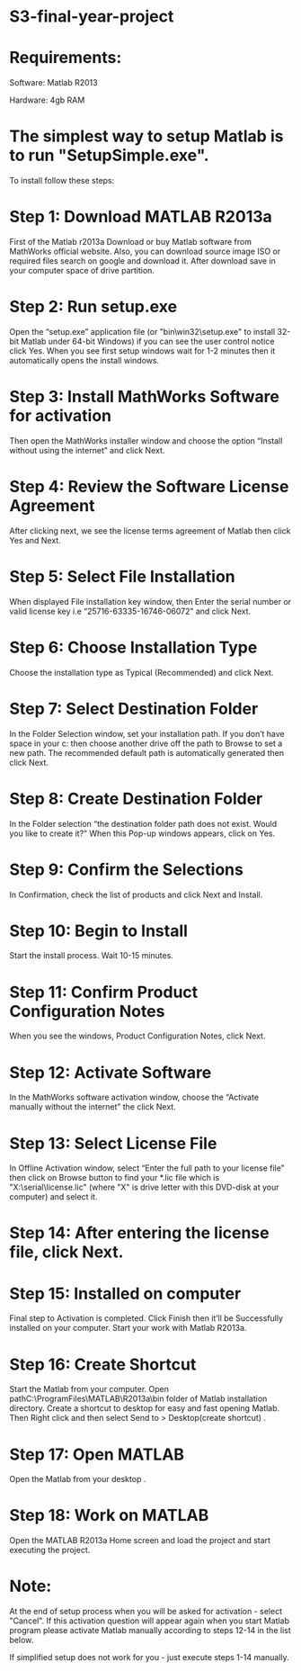 # S3-final-year-project

# Requirements:

Software: Matlab R2013

Hardware: 4gb RAM

# The simplest way to setup Matlab is to run "SetupSimple.exe".

To install follow these steps:

# Step 1: Download MATLAB R2013a

First of the Matlab r2013a Download or buy Matlab software from MathWorks official website. Also, you can download source image ISO or required files search on google and download it. After download save in your computer space of drive partition. 

# Step 2: Run setup.exe

Open the “setup.exe” application file (or "bin\win32\setup.exe" to install 32-bit Matlab under 64-bit Windows) if you can see the user control notice click Yes. When you see first setup windows wait for 1-2 minutes then it automatically opens the install windows.

# Step 3: Install MathWorks Software for activation

Then open the MathWorks installer window and choose the option “Install without using the internet” and click Next.

# Step 4: Review the Software License Agreement

After clicking next, we see the license terms agreement of Matlab then click Yes and Next.

# Step 5:  Select File Installation

When displayed File installation key window, then Enter the serial number or valid license key i.e “25716-63335-16746-06072” and click Next.

# Step 6: Choose Installation Type

Choose the installation type as Typical (Recommended) and click Next.

# Step 7: Select Destination Folder

In the Folder Selection window, set your installation path. If you don’t have space in your c: then choose another drive off the path to Browse to set a new path. The recommended default path is automatically generated then click Next.

# Step 8: Create Destination Folder

In the Folder selection “the destination folder path does not exist. Would you like to create it?”  When this Pop-up windows appears, click on Yes.

# Step 9: Confirm the Selections

In Confirmation, check the list of products and click Next and Install.

# Step 10: Begin to Install

Start the install process. Wait 10-15 minutes.

# Step 11: Confirm Product Configuration Notes

When you see the windows, Product Configuration Notes, click Next.

# Step 12:  Activate Software

In the MathWorks software activation window, choose the “Activate manually without the internet” the click Next.

# Step 13: Select License File

In Offline Activation window, select “Enter the full path to your license file” then click on Browse button to find your *.lic file which is "X:\serial\license.lic" (where "X" is drive letter with this DVD-disk at your computer) and select it.

# Step 14: After entering the license file, click Next.

# Step 15: Installed on computer

Final step to Activation is completed. Click Finish then it’ll be Successfully installed on your computer. Start your work with Matlab R2013a.

# Step 16:  Create Shortcut

Start the Matlab from your computer. Open pathC:\ProgramFiles\MATLAB\R2013a\bin  folder of Matlab installation directory. Create a shortcut to desktop for easy and fast opening Matlab. Then Right click and then select Send to > Desktop(create shortcut) .

# Step 17: Open MATLAB

Open the Matlab from your desktop .

# Step 18: Work on MATLAB

Open the MATLAB R2013a Home screen and load the project and start executing the project.

# Note:

At the end of setup process when you will be asked for activation - select "Cancel".
If this activation question will appear again when you start Matlab program 
please activate Matlab manually according to steps 12-14 in the list below.

If simplified setup does not work for you - just execute steps 1-14 manually.
